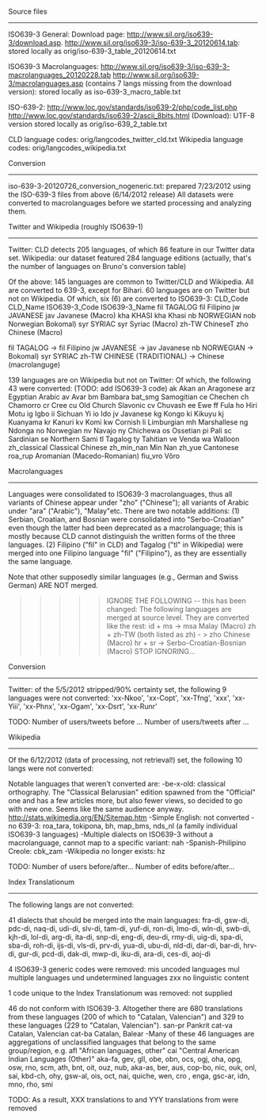 Source files
************

ISO639-3 General:
Download page: http://www.sil.org/iso639-3/download.asp.
http://www.sil.org/iso639-3/iso-639-3_20120614.tab: stored locally as orig/iso-639-3_table_20120614.txt

ISO639-3 Macrolanguages:
http://www.sil.org/iso639-3/iso-639-3-macrolanguages_20120228.tab
http://www.sil.org/iso639-3/macrolanguages.asp (contains 7 langs missing from the download version): stored locally as iso-639-3_macro_table.txt


ISO-639-2: 
http://www.loc.gov/standards/iso639-2/php/code_list.php
http://www.loc.gov/standards/iso639-2/ascii_8bits.html (Download): UTF-8 version stored locally as orig/iso-639_2_table.txt

CLD language codes: orig/langcodes_twitter_cld.txt
Wikipedia language codes: orig/langcodes_wikipedia.txt

Conversion
***********

iso-639-3-20120726_conversion_nogeneric.txt: prepared 7/23/2012 using the ISO-639-3 files from above (6/14/2012 release)
All datasets were converted to macrolanguages before we started processing and analyzing them. 

Twitter and Wikipedia (roughly ISO639-1)
*********************

Twitter: CLD detects 205 languages, of which 86 feature in our Twitter data set.
Wikipedia: our dataset featured 284 language editions (actually, that's the number of languages on Bruno's conversion table)

Of the above:
145 languages are common to Twitter/CLD and Wikipedia. All are converted to 639-3, except for Bihari.
60 languages are on Twitter but not on Wikipedia. Of which, six (6) are converted to ISO639-3:
CLD_Code	CLD_Name	ISO639-3_Code	ISO639-3_Name
fil	TAGALOG	fil	Filipino
jw	JAVANESE	jav	Javanese (Macro)
kha	KHASI	kha	Khasi
nb	NORWEGIAN	nob	Norwegian Bokomal)
syr	SYRIAC	syr	Syriac (Macro)
zh-TW	ChineseT	zho	Chinese (Macro)

fil	TAGALOG -> fil	Filipino
jw	JAVANESE -> jav	Javanese
nb	NORWEGIAN -> Bokomal)
syr	SYRIAC
zh-TW	CHINESE (TRADITIONAL) -> Chinese (macrolanguge)


139 languages are on Wikipedia but not on Twitter:
Of which, the following 43 were converted: (TODO: add ISO639-3 code)
ak	Akan
an	Aragonese
arz	Egyptian Arabic
av	Avar
bm	Bambara
bat_smg	Samogitian
ce	Chechen
ch	Chamorro
cr	Cree
cu	Old Church Slavonic
cv	Chuvash
ee	Ewe
ff	Fula
ho	Hiri Motu
ig	Igbo
ii	Sichuan Yi
io	Ido
jv	Javanese
kg	Kongo
ki	Kikuyu
kj	Kuanyama
kr	Kanuri
kv	Komi
kw	Cornish
li	Limburgian
mh	Marshallese
ng	Ndonga
no	Norwegian
nv	Navajo
ny	Chichewa
os	Ossetian
pi	Pali
sc	Sardinian
se	Northern Sami
tl	Tagalog
ty	Tahitian
ve	Venda
wa	Walloon
zh_classical	Classical Chinese
zh_min_nan	Min Nan
zh_yue	Cantonese
roa_rup	Aromanian (Macedo-Romanian)
fiu_vro Võro


Macrolanguages
*******
Languages were consolidated to ISO639-3 macrolanguages, thus all variants of Chinese appear under "zho" ("Chinese"); all variants of Arabic under "ara" ("Arabic"), "Malay"etc. There are two notable additions: (1) Serbian, Croatian, and Bosnian were consolidated into "Serbo-Croatian" even though the latter had been deprecated as a macrolanguage; this is mostly because CLD cannot distinguish the written forms of the three languages. (2) Filipino ("fil" in CLD) and Tagalog ("tl" in Wikipedia) were merged into one Filipino language "fil" ("Filipino"), as they are essentially the same language.      

Note that other supposedly similar languages (e.g., German and Swiss German) ARE NOT merged.


>>>>> IGNORE THE FOLLOWING -- this has been changed:
The following languages are merged at source level. They are converted like the rest:
id + ms -> msa	Malay (Macro)
zh + zh-TW (both listed as zh) - > zho	Chinese (Macro)	
hr + sr -> Serbo-Croatian-Bosnian (Macro)
>>>>> STOP IGNORING...

Conversion
**********
Twitter: of the 5/5/2012 stripped/90% certainty set, the following 9 languages were not converted:
'xx-Nkoo', 'xx-Copt', 'xx-Tfng', 'xxx', 'xx-Yiii', 'xx-Phnx', 'xx-Ogam', 'xx-Dsrt', 'xx-Runr'

TODO: Number of users/tweets before ...
Number of users/tweets after ...


Wikipedia
**********
Of the 6/12/2012 (data of processing, not retrieval!) set, the following 10 langs were not converted:

Notable languages that weren't converted are:
-be-x-old: classical orthography. The "Classical Belarusian" edition spawned from the "Official" one and has a few articles more, but also fewer views, so decided to go with new one. Seems like the same audience anyway. http://stats.wikimedia.org/EN/Sitemap.htm
-Simple English: not converted
-no 639-3: roa_tara, tokipona, bh, map_bms, nds_nl (a family individual ISO639-3 languages)
-Multiple dialects on ISO639-3 without a macrolanguage, cannot map to a specific variant: nah
-Spanish-Philipino Creole: cbk_zam
-Wikipedia no longer exists: hz

TODO: Number of users before/after...
Number of edits before/after...


Index Translationum
*******************
The following langs are not converted:

41 dialects that should be merged into the main languages:
fra-di, gsw-di, pdc-di, naq-di, udi-di, slv-di, tam-di, yuf-di, ron-di, lmo-di, wln-di, swb-di, kjh-di, lol-di, arg-di, ita-di, snp-di, eng-di, deu-di, rmy-di, uig-di, spa-di, sba-di, roh-di, ijs-di, vls-di, prv-di, yua-di, ubu-di, nld-di, dar-di, bar-di, hrv-di, gur-di, pcd-di, dak-di, mwp-di, iku-di, ara-di, ces-di, aoj-di

4 ISO639-3 generic codes were removed:
mis	uncoded languages
mul	multiple languages
und	undetermined languages
zxx	no linguistic content

1 code unique to the Index Translationum was removed:
not supplied

46 do not conform with ISO639-3. Altogether there are 680 translations from these languages (200 of which to "Catalan, Valencian") and 329 to these languages (229 to "Catalan, Valencian"). 
san-pr	Pankrit
cat-va	Catalan, Valencian
cat-ba	Catalan, Balear
-Many of these 46 languages are aggregations of unclassified languages that belong to the same group/region, e.g. 
afl	"African languages, other"
cai	"Central American Indian Languages (Other)" 
aka-fa, gev, gll, obe, obn, ocs, ogj, oha, opg, osw, rno, scm, ath, bnt, oit, ouz, nub, aka-as, ber, aus, cop-bo, nic, ouk, onl, sai, kbd-ch, ohy, gsw-al, ois, oct, nai, quiche, wen, cro , enga, gsc-ar, idn, mno, rho, smi

TODO: As a result, XXX translations to and YYY translations from were removed
